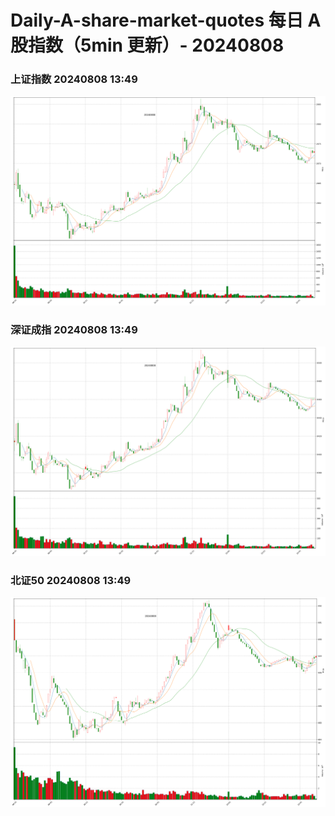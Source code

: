 
# Daily-A-share-market-quotes 每日 A 股指数（5min 更新）- 20240808

### 上证指数 20240808 13:49
![](./fig/2024/8/20240808-sh000001.png)

### 深证成指 20240808 13:49
![](./fig/2024/8/20240808-sz399001.png)

### 北证50 20240808 13:49
![](./fig/2024/8/20240808-bj899050.png)
